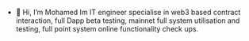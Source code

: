 - 👋 Hi, I’m Mohamed
Im IT engineer specialise in web3 based contract interaction, full Dapp beta testing, mainnet full system utilisation and testing, full point system online functionality check ups.

